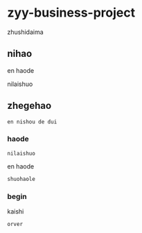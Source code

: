 # zyy-business-project
  
  zhushidaima
  
## nihao

  en haode 
  
  nilaishuo

## zhegehao

    en nishou de dui 

  ### haode 

    nilaishuo 

  en haode 

    shuohaole 

### begin 

  kaishi

    orver


